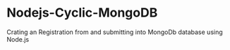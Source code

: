 # Nodejs-Cyclic-MongoDB
Crating an Registration from and submitting into MongoDb database using Node.js
